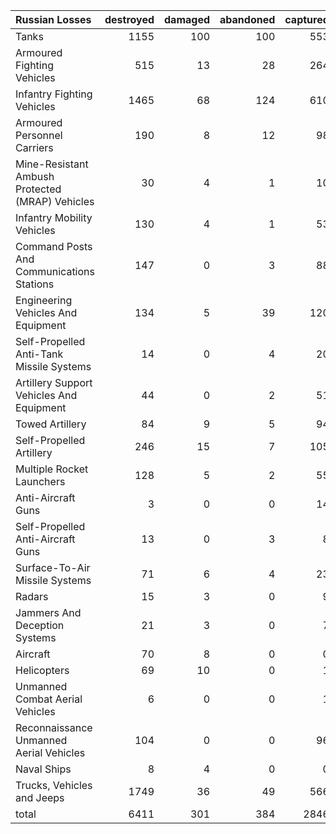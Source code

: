 | Russian Losses                                   |   destroyed |   damaged |   abandoned |   captured |   total |
|:-------------------------------------------------|------------:|----------:|------------:|-----------:|--------:|
| Tanks                                            |        1155 |       100 |         100 |        553 |    1908 |
| Armoured Fighting Vehicles                       |         515 |        13 |          28 |        264 |     820 |
| Infantry Fighting Vehicles                       |        1465 |        68 |         124 |        610 |    2267 |
| Armoured Personnel Carriers                      |         190 |         8 |          12 |         98 |     308 |
| Mine-Resistant Ambush Protected  (MRAP) Vehicles |          30 |         4 |           1 |         10 |      45 |
| Infantry Mobility Vehicles                       |         130 |         4 |           1 |         53 |     188 |
| Command Posts And Communications Stations        |         147 |         0 |           3 |         88 |     238 |
| Engineering Vehicles And Equipment               |         134 |         5 |          39 |        120 |     298 |
| Self-Propelled Anti-Tank Missile Systems         |          14 |         0 |           4 |         20 |      38 |
| Artillery Support Vehicles And Equipment         |          44 |         0 |           2 |         51 |      97 |
| Towed Artillery                                  |          84 |         9 |           5 |         94 |     192 |
| Self-Propelled Artillery                         |         246 |        15 |           7 |        105 |     373 |
| Multiple Rocket Launchers                        |         128 |         5 |           2 |         55 |     190 |
| Anti-Aircraft Guns                               |           3 |         0 |           0 |         14 |      17 |
| Self-Propelled Anti-Aircraft Guns                |          13 |         0 |           3 |          8 |      24 |
| Surface-To-Air Missile Systems                   |          71 |         6 |           4 |         23 |     104 |
| Radars                                           |          15 |         3 |           0 |          9 |      27 |
| Jammers And Deception Systems                    |          21 |         3 |           0 |          7 |      31 |
| Aircraft                                         |          70 |         8 |           0 |          0 |      78 |
| Helicopters                                      |          69 |        10 |           0 |          1 |      80 |
| Unmanned Combat Aerial Vehicles                  |           6 |         0 |           0 |          1 |       7 |
| Reconnaissance Unmanned Aerial Vehicles          |         104 |         0 |           0 |         96 |     200 |
| Naval Ships                                      |           8 |         4 |           0 |          0 |      12 |
| Trucks, Vehicles and Jeeps                       |        1749 |        36 |          49 |        566 |    2400 |
| total                                            |        6411 |       301 |         384 |       2846 |    9942 |